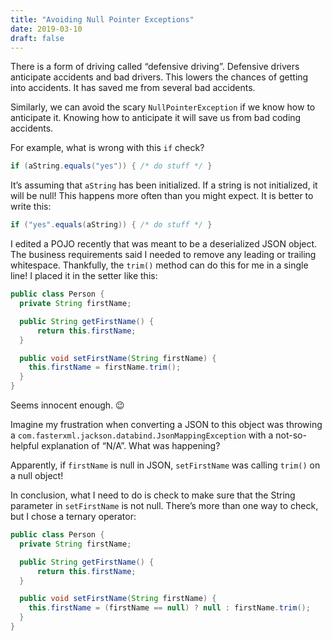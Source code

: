 ```yaml
---
title: "Avoiding Null Pointer Exceptions"
date: 2019-03-10
draft: false
---
```

There is a form of driving called “defensive driving”. Defensive drivers anticipate accidents 
and bad drivers. This lowers the chances of getting into accidents. It has saved me from 
several bad accidents.

Similarly, we can avoid the scary `NullPointerException` if we know how to anticipate it. Knowing
how to anticipate it will save us from bad coding accidents.

For example, what is wrong with this `if` check?

```java
if (aString.equals("yes")) { /* do stuff */ }
```

It’s assuming that `aString` has been initialized. If a string is not initialized, it will 
be null! This happens more often than you might expect. It is better to write this:

```java
if ("yes".equals(aString)) { /* do stuff */ } 
```

I edited a POJO recently that was meant to be a deserialized JSON object. The business
requirements said I needed to remove any leading or trailing whitespace. Thankfully, the
`trim()` method can do this for me in a single line! I placed it in the setter like this:

```java
public class Person {
  private String firstName;

  public String getFirstName() { 
      return this.firstName; 
  }

  public void setFirstName(String firstName) { 
    this.firstName = firstName.trim(); 
  }
}
```
Seems innocent enough. 😉

Imagine my frustration when converting a JSON to this object was throwing a 
`com.fasterxml.jackson.databind.JsonMappingException` with a not-so-helpful explanation of 
“N/A”. What was happening?

Apparently, if `firstName` is null in JSON, `setFirstName` was calling `trim()` on a null object!

In conclusion, what I need to do is check to make sure that the String parameter in
`setFirstName` is not null. There’s more than one way to check, but I chose a ternary operator:

```java
public class Person {
  private String firstName;

  public String getFirstName() { 
      return this.firstName; 
  }

  public void setFirstName(String firstName) { 
    this.firstName = (firstName == null) ? null : firstName.trim(); 
  }
}
```